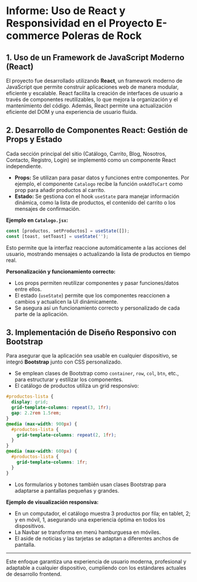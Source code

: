# Informe: Uso de React y Responsividad en el Proyecto E-commerce Poleras de Rock

## 1. Uso de un Framework de JavaScript Moderno (React)

El proyecto fue desarrollado utilizando **React**, un framework moderno de JavaScript que permite construir aplicaciones web de manera modular, eficiente y escalable. React facilita la creación de interfaces de usuario a través de componentes reutilizables, lo que mejora la organización y el mantenimiento del código. Además, React permite una actualización eficiente del DOM y una experiencia de usuario fluida.

## 2. Desarrollo de Componentes React: Gestión de Props y Estado

Cada sección principal del sitio (Catálogo, Carrito, Blog, Nosotros, Contacto, Registro, Login) se implementó como un componente React independiente. 

- **Props:** Se utilizan para pasar datos y funciones entre componentes. Por ejemplo, el componente `Catalogo` recibe la función `onAddToCart` como prop para añadir productos al carrito.
- **Estado:** Se gestiona con el hook `useState` para manejar información dinámica, como la lista de productos, el contenido del carrito o los mensajes de confirmación.

**Ejemplo en `Catalogo.jsx`:**
```jsx
const [productos, setProductos] = useState([]);
const [toast, setToast] = useState('');
```
Esto permite que la interfaz reaccione automáticamente a las acciones del usuario, mostrando mensajes o actualizando la lista de productos en tiempo real.

**Personalización y funcionamiento correcto:**
- Los props permiten reutilizar componentes y pasar funciones/datos entre ellos.
- El estado (`useState`) permite que los componentes reaccionen a cambios y actualicen la UI dinámicamente.
- Se asegura así un funcionamiento correcto y personalizado de cada parte de la aplicación.

## 3. Implementación de Diseño Responsivo con Bootstrap

Para asegurar que la aplicación sea usable en cualquier dispositivo, se integró **Bootstrap** junto con CSS personalizado.

- Se emplean clases de Bootstrap como `container`, `row`, `col`, `btn`, etc., para estructurar y estilizar los componentes.
- El catálogo de productos utiliza un grid responsivo:
```css
#productos-lista {
  display: grid;
  grid-template-columns: repeat(3, 1fr);
  gap: 2.2rem 1.5rem;
}
@media (max-width: 900px) {
  #productos-lista {
    grid-template-columns: repeat(2, 1fr);
  }
}
@media (max-width: 600px) {
  #productos-lista {
    grid-template-columns: 1fr;
  }
}
```
- Los formularios y botones también usan clases Bootstrap para adaptarse a pantallas pequeñas y grandes.

**Ejemplo de visualización responsiva:**
- En un computador, el catálogo muestra 3 productos por fila; en tablet, 2; y en móvil, 1, asegurando una experiencia óptima en todos los dispositivos.
- La Navbar se transforma en menú hamburguesa en móviles.
- El aside de noticias y las tarjetas se adaptan a diferentes anchos de pantalla.

---

Este enfoque garantiza una experiencia de usuario moderna, profesional y adaptable a cualquier dispositivo, cumpliendo con los estándares actuales de desarrollo frontend.
